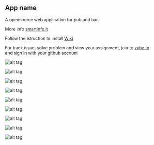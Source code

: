 ## App name
A opensource web application for pub and bar.

More info [smartinfo.it](http://smartinfo.it)

Follow the istruction to install [Wiki](https://github.com/mdariful/appbar/wiki)

For track issue, solve problem and view your assignment, join to [zube.io](https://zube.io/) and sign in with your github account

![alt tag](http://mdariful.com/img/projects/projects.jpg)

![alt tag](http://mdariful.com/img/projects/paginalogin.jpg)

![alt tag](http://mdariful.com/img/projects/paginapricipale.jpg)

![alt tag](http://mdariful.com/img/projects/ordini.jpg)

![alt tag](http://mdariful.com/img/projects/nuovoutente.jpg)

![alt tag](http://mdariful.com/img/projects/nuovoprodotto.jpg)

![alt tag](http://mdariful.com/img/projects/paginaprodotti.jpg)

![alt tag](http://mdariful.com/img/projects/descrizioneprodotto.jpg)

![alt tag](http://mdariful.com/img/projects/cassa.jpg)
